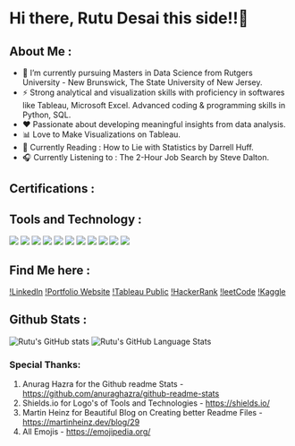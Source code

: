 # Hi there, Rutu Desai this side!!👋
<!--
**rutudesai/rutudesai** is a ✨ _special_ ✨ repository because its `README.md` (this file) appears on your GitHub profile.

Here are some ideas to get you started:

- 🔭 I’m currently working on ...
- 🌱 I’m currently learning ...
- 👯 I’m looking to collaborate on ...
- 🤔 I’m looking for help with ...
- 💬 Ask me about ...
- 📫 How to reach me: ...
- 😄 Pronouns: ...
- ⚡ Fun fact: ...
-->
## About Me :
- 🌱 I’m currently pursuing Masters in Data Science from Rutgers University - New Brunswick, The State University of New Jersey.
- ⚡ Strong analytical and visualization skills with proficiency in softwares like Tableau, Microsoft Excel. Advanced coding & programming skills in Python, SQL.
- ❤️ Passionate about developing meaningful insights from data analysis.
- 📊 Love to Make Visualizations on Tableau.
- 📖 Currently Reading : How to Lie with Statistics by Darrell Huff.
- 🎧 Currently Listening to : The 2-Hour Job Search by Steve Dalton.

## Certifications :


## Tools and Technology :
![](https://img.shields.io/badge/Python-informational?style=flat&logo=python&logoColor=white&color=blueviolet)
![](https://img.shields.io/badge/R-informational?style=flat&logo=r&logoColor=white&color=blueviolet)
![](https://img.shields.io/badge/Tableau-informational?style=flat&logo=tableau&logoColor=white&color=blueviolet)
![](https://img.shields.io/badge/SQL-informational?style=flat&logo=mysql&logoColor=white&color=blueviolet)
![](https://img.shields.io/badge/Streamlit-informational?style=flat&logo=streamlit&logoColor=white&color=blueviolet)
![](https://img.shields.io/badge/RegressionAnalysis-informational?style=flat&logo=regression&logoColor=white&color=blueviolet)
![](https://img.shields.io/badge/NaturalLanguageProcessing-informational?style=flat&logo=nlp&logoColor=white&color=blueviolet)
![](https://img.shields.io/badge/MicrosoftExcel-informational?style=flat&logo=microsoftexcel&logoColor=white&color=blueviolet)
![](https://img.shields.io/badge/HTML-informational?style=flat&logo=html5&logoColor=white&color=blueviolet)
![](https://img.shields.io/badge/CSS-informational?style=flat&logo=css3&logoColor=white&color=blueviolet)
![](https://img.shields.io/badge/AdobeXD-informational?style=flat&logo=adobexd&logoColor=white&color=blueviolet)

## Find Me here :
[!LinkedIn][1]
[!Portfolio Website][2]
[!Tableau Public][3]
[!HackerRank][4]
[!leetCode][5]
[!Kaggle][6]
<!--[![Twitter][7.2]][7]-->

<!-- Icons -->

<!-- [1.2]: (https://img.shields.io/badge/informational?style=flat&logo=linkedin&logoColor=white)-->
<!-- [2.2]: 🌐-->
<!-- [3.2]: (https://img.shields.io/badge/informational?style=flat&logo=tableau&logoColor=white)-->
<!-- [4.2]: (https://img.shields.io/badge/informational?style=flat&logo=hackerrank&logoColor=white)-->
<!-- [5.2]: (https://img.shields.io/badge/informational?style=flat&logo=leetcode&logoColor=white)-->
<!-- [6.2]: (https://img.shields.io/badge/informational?style=flat&logo=kaggle&logoColor=white)-->
<!-- [7.2]: ![](https://img.shields.io/badge/informational?style=flat&logo=twitter&logoColor=white)-->

<!-- Links to your social media accounts -->

[1]: https://www.linkedin.com/in/rutudesai2903/
[2]: https://rutudesai.github.io/
[3]: https://public.tableau.com/app/profile/rutu8663#!/
[4]: https://www.hackerrank.com/rutudesai2903?hr_r=1
[5]: https://leetcode.com/rutudesai2903/
[6]: https://www.kaggle.com/rutudesai29
<!--[7]:-->



## Github Stats :
![Rutu's GitHub stats](https://github-readme-stats.vercel.app/api?username=rutudesai&show_icons=true&theme=radical)
![Rutu's GitHub Language Stats](https://github-readme-stats.vercel.app/api/top-langs/?username=rutudesai&theme=radical&layout=compact)


### Special Thanks:
1. Anurag Hazra for the Github readme Stats - https://github.com/anuraghazra/github-readme-stats
2. Shields.io for Logo's of Tools and Technologies - https://shields.io/
3. Martin Heinz for Beautiful Blog on Creating better Readme Files - https://martinheinz.dev/blog/29
4. All Emojis - https://emojipedia.org/
